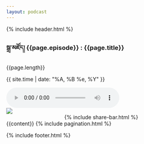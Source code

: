 ```yaml
---
layout: podcast
---
```


{% include header.html %}
<script type="">

/*--- ref --https://codesource.io/getting-started-with-the-media-session-api/ */
  if ('mediaSession' in navigator) {
    navigator.mediaSession.metadata = new MediaMetadata({
      title: '{{page.title}}',
      episode: '{{page.episode}}',
      artwork: [
        { src: '{{site.baseurl}}/assets/images/{{page.cover}}', sizes: '96x96',   type: 'image/png' },
        { src: '{{site.baseurl}}/assets/images/{{page.cover}}', sizes: '128x128', type: 'image/png' },
        { src: '{{site.baseurl}}/assets/images/{{page.cover}}', sizes: '192x192', type: 'image/png' },
        { src: '{{site.baseurl}}/assets/images/{{page.cover}}', sizes: '256x256', type: 'image/png' },
        { src: '{{site.baseurl}}/assets/images/{{page.cover}}', sizes: '384x384', type: 'image/png' },
        { src: '{{site.baseurl}}/assets/images/{{page.cover}}', sizes: '512x512', type: 'image/png' },
      ]
    }); 
}
 navigator.mediaSession.setActionHandler("play", function() { 
        audio.play();
     });
navigator.mediaSession.setActionHandler("pause", function() { 
        audio.pause();
      });

/*player.addEventListener('click', function(e) {

alert("player clicked")

});
*/

</script>
<div class="container">
	<div class="section-title">
	</div>
	<section class="half-width">
		<article>
			<div class="playbox">
				<div class="playbox-container">
					<h1>
						<span>སྒྲ་མཛོད།  {{page.episode}} :</span> {{page.title}} &nbsp;&nbsp; 
						<a class="playbox-dl" style="color:white" href="{{page.file}}" download> 
							<i class="fas fa-cloud-download-alt"></i>
						</a>
					</h1>
					<p><i class="fa fa-clock"></i>  {{page.length}}</p>
					<p><i class="fa fa-calendar"></i> {{ site.time | date: "%A, %B %e, %Y" }}</p>
					<audio id="player" controls>
				  		<source src="{{page.file}}" type="audio/mp3" />
					</audio>
				</div>
				<div class="social">
					<img class="img-md" src="{{site.baseurl}}/assets/images/{{page.cover}}">
					<center>{% include share-bar.html %}</center>
				</div>
			</div>
			{{content}}
			{% include pagination.html %}
		</article>
		<!-- {% include sidebar.html %} -->
	</section>
</div>

{% include footer.html %}
